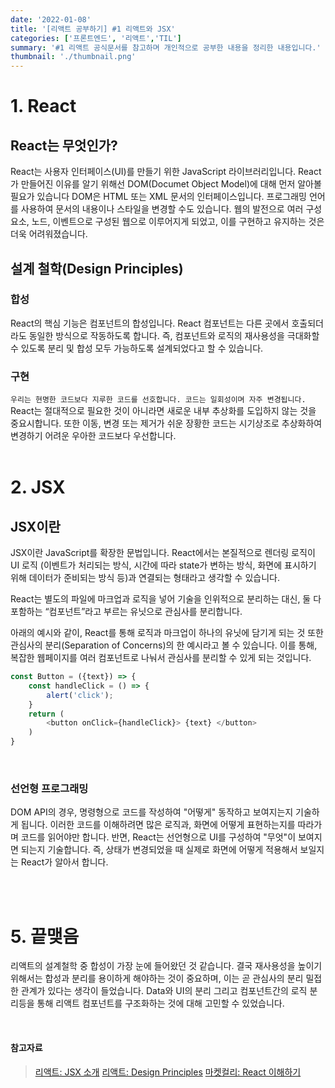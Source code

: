 ```yaml
---
date: '2022-01-08'
title: '[리액트 공부하기] #1 리액트와 JSX' 
categories: ['프론트엔드', '리액트','TIL']
summary: '#1 리액트 공식문서를 참고하며 개인적으로 공부한 내용을 정리한 내용입니다.'
thumbnail: './thumbnail.png'
---
```



# 1. React

## React는 무엇인가?

React는 사용자 인터페이스(UI)를 만들기 위한 JavaScript 라이브러리입니다.
React가 만들어진 이유를 알기 위해선 DOM(Documet Object Model)에 대해 먼저 알아볼 필요가 있습니다
DOM은 HTML 또는 XML 문서의 인터페이스입니다. 프로그래밍 언어를 사용하여 문서의 내용이나 스타일을 변경할 수도 있습니다.
웹의 발전으로 여러 구성요소, 노드, 이벤트으로 구성된 웹으로 이루어지게 되었고, 이를 구현하고 유지하는 것은 더욱 어려워졌습니다.


## 설계 철학(Design Principles)

### 합성

React의 핵심 기능은 컴포넌트의 합성입니다.
React 컴포넌트는 다른 곳에서 호출되더라도 동일한 방식으로 작동하도록 합니다. 즉, 컴포넌트와 로직의 재사용성을 극대화할 수 있도록 분리 및 합성 모두 가능하도록 설계되었다고 할 수 있습니다.

### 구현

`우리는 현명한 코드보다 지루한 코드를 선호합니다. 코드는 일회성이며 자주 변경됩니다.` React는 절대적으로 필요한 것이 아니라면 새로운 내부 추상화를 도입하지 않는 것을 중요시합니다. 또한 이동, 변경 또는 제거가 쉬운 장황한 코드는 시기상조로 추상화하여 변경하기 어려운 우아한 코드보다 우선합니다.
<br/><br/>

# 2. JSX

## JSX이란

JSX이란 JavaScript를 확장한 문법입니다. 
React에서는 본질적으로 렌더링 로직이 UI 로직
(이벤트가 처리되는 방식, 시간에 따라 state가 변하는 방식, 화면에 표시하기 위해 데이터가 준비되는 방식 등)과 
연결되는 형태라고 생각할 수 있습니다.

React는 별도의 파일에 마크업과 로직을 넣어 기술을 인위적으로 분리하는 대신, 둘 다 포함하는 “컴포넌트”라고 부르는 유닛으로 관심사를 분리합니다.

아래의 예시와 같이, React를 통해 로직과 마크업이 하나의 유닛에 담기게 되는 것 또한 관심사의 분리(Separation of Concerns)의 한 예시라고 볼 수 있습니다. 이를 통해, 복잡한 웹페이지를 여러 컴포넌트로 나눠서 관심사를 분리할 수 있게 되는 것입니다. 


```javascript
const Button = ({text}) => {
	const handleClick = () => {
		alert('click');
	}
	return (
		<button onClick={handleClick}> {text} </button>
	)
}
```

<br/>

### 선언형 프로그래밍
DOM API의 경우, 명령형으로 코드를 작성하여 "어떻게" 동작하고 보여지는지 기술하게 됩니다. 이러한 코드를 이해하려면 많은 로직과, 화면에 어떻게 표현하는지를 따라가며 코드를 읽어야만 합니다. 
반면, React는 선언형으로 UI를 구성하여 "무엇"이 보여지면 되는지 기술합니다. 즉, 상태가 변경되었을 때 실제로 화면에 어떻게 적용해서 보일지는 React가 알아서 합니다.

<br/><br/>


# 5. 끝맺음
리액트의 설계철학 중 합성이 가장 눈에 들어왔던 것 같습니다. 결국 재사용성을 높이기 위해서는 합성과 분리를 용이하게 해야하는 것이 중요하며,
이는 곧 관심사의 분리 밀접한 관계가 있다는 생각이 들었습니다. Data와 UI의 분리 그리고 컴포넌트간의 로직 분리등을 통해 리액트 컴포넌트를 구조화하는 것에 대해 고민할 수 있었습니다. 

<br/>

#### 참고자료
> [리액트: JSX 소개](https://ko.reactjs.org/docs/introducing-jsx.html)
> [리액트: Design Principles](https://ko.reactjs.org/docs/design-principles.html#gatsby-focus-wrapper)
> [마켓컬리: React 이해하기](https://helloworld.kurly.com/blog/thinking-in-react/)